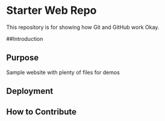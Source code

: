 # Starter Web Repo

This repository is for showing how Git and GitHub work
Okay.

##Introduction

## Purpose

Sample website with plenty of files for demos

## Deployment

## How to Contribute